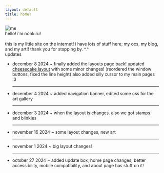 ```yaml
---
layout: default
title: home!
---
```

<div class="flex">
<div>
<img src="../assets/images/me.gif" alt="me">
</div>
<div>
hello! i'm nonkiru!
<br><br>
this is my little site on the internet! i have lots of stuff here; my ocs, my blog, and my art!! thank you for stopping by. ^.^ 

<div class="scrollbox">
<div class="scrollboxtitle">updates</div>
<ul>
<li>december 8 2024 ~ finally added the layouts page back! updated <a href="layouts/cheesecake">cheesecake layout</a> with some minor changes! (reordered the window buttons, fixed the line height) also added silly cursor to my main pages :3</li>
<hr><li>december 4 2024 ~ added navigation banner, edited some css for the art gallery</li>
<hr><li>december 3 2024 ~ when the layout is changes. also we got stamps and blinkies</li>
<hr><li>november 16 2024 ~ some layout changes, new art</li>
<hr><li>november 1 2024 ~ big layout changes!</li>
<hr><li>october 27 2024 ~ added update box, home page changes, better accessibility, mobile compatibility, and about page has stuff on it!</li>
</ul>
</div>
<br>
<div style="text-align: center;"><img src="../assets/images/transrights.png" alt=""></div>
</div>

</div>